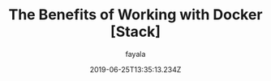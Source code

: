 ---
path: "/article/benefits-of-docker"
author: "fayala"
date: "2019-06-25T13:35:13.234Z"
title: "The Benefits of Working with Docker [Stack]"
tags: ["Work", "Programming"]
category: "article"
---